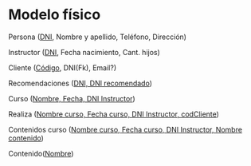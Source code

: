 # Modelo físico

Persona (<ins>DNI</ins>, Nombre y apellido, Teléfono, Dirección)

Instructor (<ins>DNI</ins>, Fecha nacimiento, Cant. hijos)

Cliente (<ins>Código</ins>, DNI(Fk), Email?)

Recomendaciones (<ins>DNI, DNI recomendado</ins>)

Curso (<ins>Nombre, Fecha, DNI Instructor</ins>)

Realiza (<ins>Nombre curso, Fecha curso, DNI Instructor, codCliente</ins>)

Contenidos curso (<ins>Nombre curso, Fecha curso, DNI Instructor, Nombre contenido</ins>)

Contenido(<ins>Nombre</ins>)